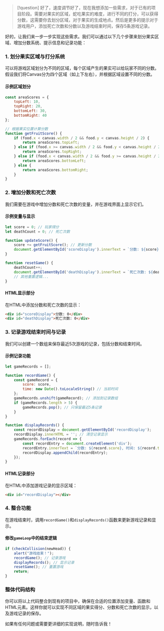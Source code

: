 >[!question]
>好了，速度调节好了，现在我想添加一些需求，对于已有的项目阶段。需要对果实的区域，蛇吃果实的难度，进行不同的打分，可以获得分数，这需要你去划分区域，对于果实的生成地点。然后是更多的提示对于游戏用户，添加死亡次数和分数以及游戏结束时间，保存5条游戏记录。


好的，让我们来一步一步实现这些需求。我们可以通过以下几个步骤来划分果实区域、增加分数系统、提示信息和记录功能：

### 1. 划分果实区域与打分系统
可以将游戏区域划分为不同的区域，每个区域产生的果实可以给玩家不同的分数。假设我们将Canvas分为四个区域（如上下左右），并根据区域设置不同的分数。

#### 示例区域划分
```javascript
const areaScores = {
    topLeft: 10,
    topRight: 20,
    bottomLeft: 30,
    bottomRight: 40
};

// 根据果实位置计算分数
function getFruitScore() {
    if (food.x < canvas.width / 2 && food.y < canvas.height / 2) {
        return areaScores.topLeft;
    } else if (food.x >= canvas.width / 2 && food.y < canvas.height / 2) {
        return areaScores.topRight;
    } else if (food.x < canvas.width / 2 && food.y >= canvas.height / 2) {
        return areaScores.bottomLeft;
    } else {
        return areaScores.bottomRight;
    }
}
```

### 2. 增加分数和死亡次数
我们需要在游戏中增加分数和死亡次数的变量，并在游戏界面上显示它们。

#### 示例变量与显示
```javascript
let score = 0; // 玩家得分
let deathCount = 0; // 死亡次数

function updateScore() {
    score += getFruitScore(); // 更新分数
    document.getElementById('scoreDisplay').innerText = `分数: ${score}`;
}

function resetGame() {
    deathCount++;
    document.getElementById('deathDisplay').innerText = `死亡次数: ${deathCount}`;
    // 其他重置逻辑...
}
```

#### HTML显示部分
在HTML中添加分数和死亡次数的显示：
```html
<div id="scoreDisplay">分数: 0</div>
<div id="deathDisplay">死亡次数: 0</div>
```

### 3. 记录游戏结束时间与记录
我们可以创建一个数组来保存最近5次游戏的记录，包括分数和结束时间。

#### 示例记录功能
```javascript
let gameRecords = [];

function recordGame() {
    const gameRecord = {
        score: score,
        time: new Date().toLocaleString() // 当前时间
    };
    gameRecords.unshift(gameRecord); // 添加到记录数组
    if (gameRecords.length > 5) {
        gameRecords.pop(); // 只保留最近5条记录
    }
}

function displayRecords() {
    const recordDisplay = document.getElementById('recordDisplay');
    recordDisplay.innerHTML = ''; // 清空记录显示
    gameRecords.forEach(record => {
        const recordEntry = document.createElement('div');
        recordEntry.innerText = `分数: ${record.score}, 时间: ${record.time}`;
        recordDisplay.appendChild(recordEntry);
    });
}
```

#### HTML记录部分
在HTML中添加游戏记录的显示区域：
```html
<div id="recordDisplay"></div>
```

### 4. 整合功能
在游戏结束时，调用`recordGame()`和`displayRecords()`函数来更新游戏记录和显示。

#### 修改`gameLoop`中的结束逻辑
```javascript
if (checkCollision(newHead)) {
    alert("游戏结束！");
    recordGame(); // 记录游戏
    displayRecords(); // 显示记录
    resetGame(); // 重置游戏
    return;
}
```

### 整体代码结构
你可以将以上代码整合到现有的项目中，确保在合适的位置添加变量、函数和HTML元素。这样你就可以实现不同区域的果实得分、分数和死亡次数的显示，以及游戏记录的保存。

如果有任何问题或需要更详细的实现说明，随时告诉我！